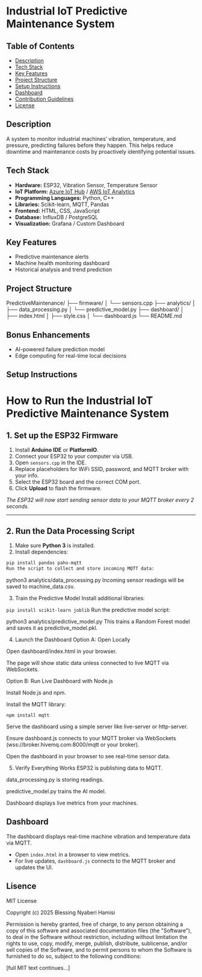 # Industrial IoT Predictive Maintenance System

## Table of Contents
- [Description](#description)
- [Tech Stack](#tech-stack)
- [Key Features](#key-features)
- [Project Structure](#project-structure)
- [Setup Instructions](#setup-instructions)
- [Dashboard](#dashboard)
- [Contribution Guidelines](#contribution-guidelines)
- [License](#license)

## Description
A system to monitor industrial machines’ vibration, temperature, and pressure, predicting failures before they happen. This helps reduce downtime and maintenance costs by proactively identifying potential issues.

## Tech Stack
- **Hardware:** ESP32, Vibration Sensor, Temperature Sensor  
- **IoT Platform:** [Azure IoT Hub](https://azure.microsoft.com/en-us/services/iot-hub/) / [AWS IoT Analytics](https://aws.amazon.com/iot-analytics/)  
- **Programming Languages:** Python, C++  
- **Libraries:** Scikit-learn, MQTT, Pandas  
- **Frontend:** HTML, CSS, JavaScript
- **Database:** InfluxDB / PostgreSQL
- **Visualization:** Grafana / Custom Dashboard

## Key Features
- Predictive maintenance alerts  
- Machine health monitoring dashboard  
- Historical analysis and trend prediction  

## Project Structure
PredictiveMaintenance/
├── firmware/
│ └── sensors.cpp
├── analytics/
│ ├── data_processing.py
│ └── predictive_model.py
├── dashboard/
│ ├── index.html
│ ├── style.css
│ └── dashboard.js
└── README.md

## Bonus Enhancements
- AI-powered failure prediction model  
- Edge computing for real-time local decisions  

## Setup Instructions
# How to Run the Industrial IoT Predictive Maintenance System

## 1. Set up the ESP32 Firmware
1. Install **Arduino IDE** or **PlatformIO**.  
2. Connect your ESP32 to your computer via USB.  
3. Open `sensors.cpp` in the IDE.  
4. Replace placeholders for WiFi SSID, password, and MQTT broker with your info.  
5. Select the ESP32 board and the correct COM port.  
6. Click **Upload** to flash the firmware.  

*The ESP32 will now start sending sensor data to your MQTT broker every 2 seconds.*

---

## 2. Run the Data Processing Script
1. Make sure **Python 3** is installed.  
2. Install dependencies:  
```bash
pip install pandas paho-mqtt
Run the script to collect and store incoming MQTT data:
```
python3 analytics/data_processing.py
Incoming sensor readings will be saved to machine_data.csv.

3. Train the Predictive Model
Install additional libraries:


```pip install scikit-learn joblib```
Run the predictive model script:

python3 analytics/predictive_model.py
This trains a Random Forest model and saves it as predictive_model.pkl.

4. Launch the Dashboard
Option A: Open Locally

Open dashboard/index.html in your browser.

The page will show static data unless connected to live MQTT via WebSockets.

Option B: Run Live Dashboard with Node.js

Install Node.js and npm.

Install the MQTT library:

```npm install mqtt```

Serve the dashboard using a simple server like live-server or http-server.

Ensure dashboard.js connects to your MQTT broker via WebSockets (wss://broker.hivemq.com:8000/mqtt or your broker).

Open the dashboard in your browser to see real-time sensor data.

5. Verify Everything Works
ESP32 is publishing data to MQTT.

data_processing.py is storing readings.

predictive_model.py trains the AI model.

Dashboard displays live metrics from your machines.

## Dashboard
The dashboard displays real-time machine vibration and temperature data via MQTT.  
- Open `index.html` in a browser to view metrics.  
- For live updates, `dashboard.js` connects to the MQTT broker and updates the UI.

## Lisence
MIT License

Copyright (c) 2025 Blessing Nyaberi Hamisi

Permission is hereby granted, free of charge, to any person obtaining a copy
of this software and associated documentation files (the "Software"), to deal
in the Software without restriction, including without limitation the rights
to use, copy, modify, merge, publish, distribute, sublicense, and/or sell
copies of the Software, and to permit persons to whom the Software is
furnished to do so, subject to the following conditions:

[full MIT text continues...]


